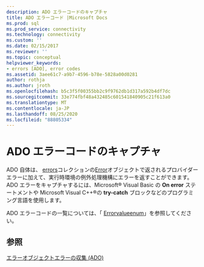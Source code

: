 ```yaml
---
description: ADO エラーコードのキャプチャ
title: ADO エラーコード |Microsoft Docs
ms.prod: sql
ms.prod_service: connectivity
ms.technology: connectivity
ms.custom: ''
ms.date: 02/15/2017
ms.reviewer: ''
ms.topic: conceptual
helpviewer_keywords:
- errors [ADO], error codes
ms.assetid: 3aee61c7-a9b7-4596-b78e-5828a00d0281
author: rothja
ms.author: jroth
ms.openlocfilehash: b5c3f5f00355bb2c9f9762db1d317a592b4df7dc
ms.sourcegitcommit: 33e774fbf48a432485c601541840905c21f613a0
ms.translationtype: MT
ms.contentlocale: ja-JP
ms.lasthandoff: 08/25/2020
ms.locfileid: "88805334"
---
```

# <a name="capture-ado-error-codes"></a>ADO エラーコードのキャプチャ
ADO 自体は、 [errors](../../reference/ado-api/errors-collection-ado.md)コレクションの[Error](../../reference/ado-api/error-object.md)オブジェクトで返されるプロバイダーエラーに加えて、実行時環境の例外処理機構にエラーを返すことができます。 ADO エラーをキャプチャするには、Microsoft® Visual Basic の **On error** ステートメントや Microsoft Visual C++®の **try-catch** ブロックなどのプログラミング言語を使用します。

 ADO エラーコードの一覧については、「 [Errorvalueenum](../../reference/ado-api/errorvalueenum.md)」を参照してください。

## <a name="see-also"></a>参照
 [エラーオブジェクト](../../reference/ado-api/error-object.md)[エラーの収集 (ADO)](../../reference/ado-api/errors-collection-ado.md)